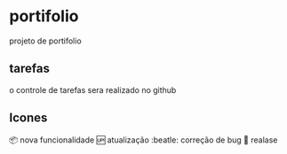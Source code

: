 # portifolio
projeto de portifolio

## tarefas 
o controle de tarefas sera realizado no github

## Icones
:package: nova funcionalidade
:up: atualização
:beatle: correção de bug
:checkered_flag: realase